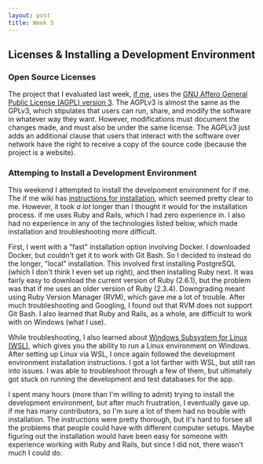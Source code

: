 ```yaml
---
layout: post
title: Week 5
---
```


## Licenses & Installing a Development Environment

### Open Source Licenses

The project that I evaluated last week, [if me](https://github.com/ifmeorg/ifme), uses the [GNU Affero General Public License (AGPL) version 3](https://github.com/ifmeorg/ifme/blob/master/LICENSE.txt). The AGPLv3 is almost the same as the GPLv3, which stipulates that users can run, share, and modify the software in whatever way they want. However, modifications must document the changes made, and must also be under the same license. The AGPLv3 just adds an additional clause that users that interact with the software over network have the right to receive a copy of the source code (because the project is a website).

### Attemping to Install a Development Environment

This weekend I attempted to install the develpoment environment for if me. The if me wiki has [instructions for installation](https://github.com/ifmeorg/ifme/wiki/Installation), which seemed pretty clear to me. However, it took *a lot* longer than I thought it would for the installation process. if me uses Ruby and Rails, which I had zero experience in. I also had no experience in any of the technologies listed below, which made installation and troubleshooting more difficult.

First, I went with a "fast" installation option involving Docker. I downloaded Docker, but couldn't get it to work with Git Bash. So I decided to instead do the longer, "local" installation. This involved first installing PostgreSQL (which I don't think I even set up right), and then installing Ruby next. It was fairly easy to download the current version of Ruby (2.6.1), but the problem was that if me uses an older version of Ruby (2.3.4). Downgrading meant using Ruby Version Manager (RVM), which gave me a lot of trouble. After much troubleshooting and Googling, I found out that RVM does not support Git Bash. I also learned that Ruby and Rails, as a whole, are difficult to work with on Windows (what I use).

While troubleshooting, I also learned about [Windows Subsystem for Linux (WSL)](https://docs.microsoft.com/en-us/windows/wsl/about), which gives you the ability to run a Linux environment on Windows. After setting up Linux via WSL, I once again followed the development environment installation instructions. I got a lot farther with WSL, but still ran into issues. I was able to troubleshoot through a few of them, but ultimately got stuck on running the development and test databases for the app.

I spent many hours (more than I'm willing to admit) trying to install the development environment, but after much frustration, I eventually gave up. if me has many contributors, so I'm sure a lot of them had no trouble with installation. The instructions were pretty thorough, but it's hard to forsee all the problems that people could have with different computer setups. Maybe figuring out the installation would have been easy for someone with experience working with Ruby and Rails, but since I did not, there wasn't much I could do.